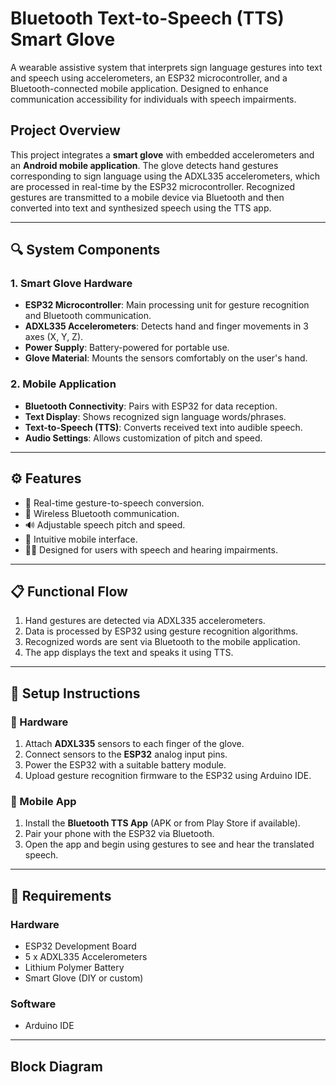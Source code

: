 #  Bluetooth Text-to-Speech (TTS) Smart Glove

A wearable assistive system that interprets sign language gestures into text and speech using accelerometers, an ESP32 microcontroller, and a Bluetooth-connected mobile application. Designed to enhance communication accessibility for individuals with speech impairments.

##  Project Overview

This project integrates a **smart glove** with embedded accelerometers and an **Android mobile application**. The glove detects hand gestures corresponding to sign language using the ADXL335 accelerometers, which are processed in real-time by the ESP32 microcontroller. Recognized gestures are transmitted to a mobile device via Bluetooth and then converted into text and synthesized speech using the TTS app.

---

## 🔍 System Components

### 1. Smart Glove Hardware
- **ESP32 Microcontroller**: Main processing unit for gesture recognition and Bluetooth communication.
- **ADXL335 Accelerometers**: Detects hand and finger movements in 3 axes (X, Y, Z).
- **Power Supply**: Battery-powered for portable use.
- **Glove Material**: Mounts the sensors comfortably on the user's hand.

### 2. Mobile Application
- **Bluetooth Connectivity**: Pairs with ESP32 for data reception.
- **Text Display**: Shows recognized sign language words/phrases.
- **Text-to-Speech (TTS)**: Converts received text into audible speech.
- **Audio Settings**: Allows customization of pitch and speed.

---

## ⚙️ Features

- 🔄 Real-time gesture-to-speech conversion.
- 🔗 Wireless Bluetooth communication.
- 🔊 Adjustable speech pitch and speed.
- 📲 Intuitive mobile interface.
- 👨‍🦯 Designed for users with speech and hearing impairments.

---

## 📋 Functional Flow

1. Hand gestures are detected via ADXL335 accelerometers.
2. Data is processed by ESP32 using gesture recognition algorithms.
3. Recognized words are sent via Bluetooth to the mobile application.
4. The app displays the text and speaks it using TTS.

---

## 🔧 Setup Instructions

### 🧤 Hardware
1. Attach **ADXL335** sensors to each finger of the glove.
2. Connect sensors to the **ESP32** analog input pins.
3. Power the ESP32 with a suitable battery module.
4. Upload gesture recognition firmware to the ESP32 using Arduino IDE.

### 📱 Mobile App
1. Install the **Bluetooth TTS App** (APK or from Play Store if available).
2. Pair your phone with the ESP32 via Bluetooth.
3. Open the app and begin using gestures to see and hear the translated speech.

---

## 🔩 Requirements

### Hardware
- ESP32 Development Board
- 5 x ADXL335 Accelerometers
- Lithium Polymer Battery
- Smart Glove (DIY or custom)

### Software
- Arduino IDE
  
---

##  Block Diagram

